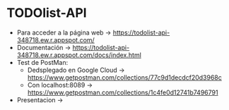 # TODOlist-API

- Para acceder a la página web -> https://todolist-api-348718.ew.r.appspot.com/
- Documentación -> https://todolist-api-348718.ew.r.appspot.com/docs/index.html
- Test de PostMan:
  * Dedsplegado en Google Cloud -> https://www.getpostman.com/collections/77c9d1decdcf20d3968c
  * Con localhost:8089 -> https://www.getpostman.com/collections/1c4fe0d12741b7496791
- Presentacion -> 
